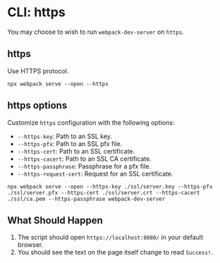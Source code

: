 # CLI: https

You may choose to wish to run `webpack-dev-server` on `https`.

## https

Use HTTPS protocol.

```console
npx webpack serve --open --https
```

## https options

Customize `https` configuration with the following options:

- `--https-key`: Path to an SSL key.
- `--https-pfx`: Path to an SSL pfx file.
- `--https-cert`: Path to an SSL certificate.
- `--https-cacert`: Path to an SSL CA certificate.
- `--https-passphrase`: Passphrase for a pfx file.
- `--https-request-cert`: Request for an SSL certificate.

```console
npx webpack serve --open --https-key ./ssl/server.key --https-pfx ./ssl/server.pfx --https-cert ./ssl/server.crt --https-cacert ./ssl/ca.pem --https-passphrase webpack-dev-server
```

## What Should Happen

1. The script should open `https://localhost:8080/` in your default browser.
2. You should see the text on the page itself change to read `Success!`.
